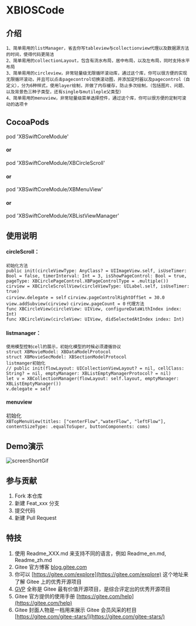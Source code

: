 # XBIOSCode

## 介绍
```1、简单易用的listManager，省去你写tableview与collectionview代理以及数据源方法的时间，使得代码更简洁```  
```2、简单易用的collectionLayout，包含有流水布局，居中布局，以及左布局，同时支持水平布局```  
```3、简单易用的circleview，非常轻量级无限循环滚动库，通过这个库，你可以很方便的实现无限循环滚动，并且可以点击pagecontrol切换滚动图，并添加定时器以及pagecontrol（自定义），分为6种样式，使用layer绘制，并做了内存缓存，防止多次绘制，（包括图片、问题、以及背景色三种子类型，还有single与mutileple父类型）```  
```4、简单易用的menuview，非常轻量级菜单选择控件，通过这个库，你可以很方便的定制可滚动的选项卡```  

## CocoaPods

pod 'XBSwiftCoreModule'

#### or 

pod 'XBSwiftCoreModule/XBCircleScroll'

#### or

pod 'XBSwiftCoreModule/XBMenuView'
#### or

pod 'XBSwiftCoreModule/XBListViewManager'

## 使用说明
#### circleScroll：  
```初始化方法```  
```public init(circleViewType: AnyClass? = UIImageView.self, isUseTimer: Bool = false, timerInterval: Int = 3, isShowPageControl: Bool = true, pageType: XBCirclePageControl.XBPageControlType = .multiple())```  
 ```cirview = XBCircleScrollView(circleViewType: UILabel.self, isUseTimer: true)```    
```cirview.delegate = self``` 
```cirview.pageControlRightOffSet = 30.0```  
```view.addSubview(cirview)``` 
```cirview.pageCount = 0``` 
```代理方法```    
```func XBCircleView(circleView: UIView, configureDataWithIndex index: Int)```  
```func XBCircleView(circleView: UIView, didSelectedAtIndex index: Int)```  
#### listmanager：   
```使用模型控制cell的展示，初始化模型的时候必须遵循协议```    
```struct XBMovieModel: XBDataModelProtocol```  
```struct XBMovieSecModel: XBSectionModelProtocol```  
```listmanger初始化```   
```// public init(flowLayout: UICollectionViewLayout? = nil, cellClass: String? = nil, emptyManager: XBListEmptyManagerProtocol? = nil)```   
```let v = XBCollectionManager(flowLayout: self.layout, emptyManager: XBListEmptyManager())```    
```v.delegate = self```    
#### menuview  
初始化   
  ```XBTopMenuView(titles: ["centerFlow","waterFlow", "leftFlow"], contentSizeType: .equalToSuper, buttonComponents: coms)```

## Demo演示
![screenShortGif](https://github.com/ZB0106/ViewPictures/raw/master/Screen.gif)
## 参与贡献

1.  Fork 本仓库
2.  新建 Feat_xxx 分支
3.  提交代码
4.  新建 Pull Request


## 特技

1.  使用 Readme\_XXX.md 来支持不同的语言，例如 Readme\_en.md, Readme\_zh.md
2.  Gitee 官方博客 [blog.gitee.com](https://blog.gitee.com)
3.  你可以 [https://gitee.com/explore](https://gitee.com/explore) 这个地址来了解 Gitee 上的优秀开源项目
4.  [GVP](https://gitee.com/gvp) 全称是 Gitee 最有价值开源项目，是综合评定出的优秀开源项目
5.  Gitee 官方提供的使用手册 [https://gitee.com/help](https://gitee.com/help)
6.  Gitee 封面人物是一档用来展示 Gitee 会员风采的栏目 [https://gitee.com/gitee-stars/](https://gitee.com/gitee-stars/)
